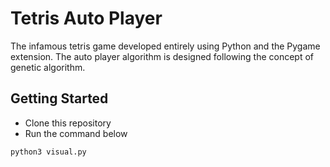# Tetris Auto Player

The infamous tetris game developed entirely using Python and the Pygame extension. The auto player algorithm is designed following the concept of genetic algorithm.

## Getting Started

* Clone this repository
* Run the command below 

```
python3 visual.py
```

